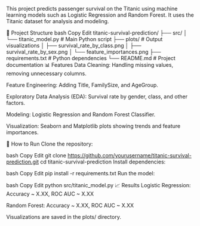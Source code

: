 This project predicts passenger survival on the Titanic using machine learning models such as Logistic Regression and Random Forest.
It uses the Titanic dataset for analysis and modeling.

📂 Project Structure
bash
Copy
Edit
titanic-survival-prediction/
├── src/
│   └── titanic_model.py         # Main Python script
├── plots/                       # Output visualizations
│   ├── survival_rate_by_class.png
│   ├── survival_rate_by_sex.png
│   └── feature_importances.png
├── requirements.txt             # Python dependencies
└── README.md                    # Project documentation
📊 Features
Data Cleaning: Handling missing values, removing unnecessary columns.

Feature Engineering: Adding Title, FamilySize, and AgeGroup.

Exploratory Data Analysis (EDA): Survival rate by gender, class, and other factors.

Modeling: Logistic Regression and Random Forest Classifier.

Visualization: Seaborn and Matplotlib plots showing trends and feature importances.

🚀 How to Run
Clone the repository:

bash
Copy
Edit
git clone https://github.com/yourusername/titanic-survival-prediction.git
cd titanic-survival-prediction
Install dependencies:

bash
Copy
Edit
pip install -r requirements.txt
Run the model:

bash
Copy
Edit
python src/titanic_model.py
📈 Results
Logistic Regression: Accuracy ~ X.XX, ROC AUC ~ X.XX

Random Forest: Accuracy ~ X.XX, ROC AUC ~ X.XX

Visualizations are saved in the plots/ directory.